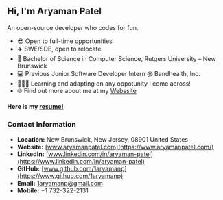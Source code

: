 ## Hi, I'm Aryaman Patel

An open-source developer who codes for fun.

- 😎 Open to full-time opportunities
- ✈️ SWE/SDE, open to relocate
- 🏫 Bachelor of Science in Computer Science, Rutgers University – New Brunswick
- 💻 Previous Junior Software Developer Intern @ Bandhealth, Inc.
- 🧑🏻‍💻 Learning and adapting on any oppotunity I come across!
- 🌐 Find out more about me at my [Webssite](https://www.aryamanpatel.com/)

<h4>Here is my <a href="https://github.com/1aryamanp/1aryamanp/blob/main/Aryaman-Patel-Resume.pdf" class="btn btn-primary">resume!</a></h4>

### Contact Information

- **Location:** New Brunswick, New Jersey, 08901 United States
- **Website:** [www.aryamanpatel.com](https://www.aryamanpatel.com/)
- **LinkedIn:** [www.linkedin.com/in/aryaman-patel](https://www.linkedin.com/in/aryaman-patel)
- **GitHub:** [www.github.com/1aryamanp](https://www.github.com/1aryamanp)
- **Email:** [1aryamanp@gmail.com](mailto:1aryamanp@gmail.com)
- **Mobile:** +1 732-322-2131
